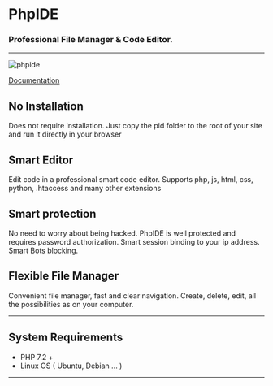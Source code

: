 # PhpIDE
### Professional File Manager & Code Editor.
___

![phpide](https://phpide.io/wp-content/themes/phpide/assets/img/1.gif)

[Documentation](https://phpide.io/documentation/)


## No Installation
Does not require installation. Just copy the pid folder to the root of your site and run it directly in your browser
## Smart Editor
Edit code in a professional smart code editor. Supports php, js, html, css, python, .htaccess and many other extensions
## Smart protection
No need to worry about being hacked. PhpIDE is well protected and requires password authorization. Smart session binding to your ip address. Smart Bots blocking.
## Flexible File Manager
Convenient file manager, fast and clear navigation. Create, delete, edit, all the possibilities as on your computer.

___
## System Requirements
+ PHP 7.2 +
+ Linux OS ( Ubuntu, Debian ... )
___
